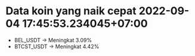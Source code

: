 # Data koin yang naik cepat 2022-09-04 17:45:53.234045+07:00

* BEL_USDT -> Meningkat 3.09%
* BTCST_USDT -> Meningkat 4.42%
